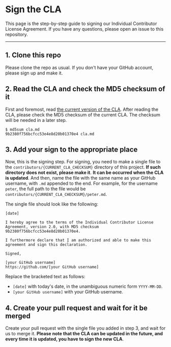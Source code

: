 Sign the CLA
============

This page is the step-by-step guide to signing our Individual Contributor License Agreement. If you have any questions, please open an issue to this repository.

----

## 1. Clone this repo

Please clone the repo as usual. If you don't have your GitHub account, please sign up and make it.

## 2. Read the CLA and check the MD5 checksum of it

First and foremost, read [the current version of the CLA](cla.md). After reading the CLA, please check the MD5 checksum of the current CLA. The checksum will be needed in a later step.

```
$ md5sum cla.md
9b2380f756bcfcc53e4e8d20b01370e4 cla.md
```

## 3. Add your sign to the appropriate place

Now, this is the signing step. For signing, you need to make a single file to the `contributors/{CURRENT_CLA_CHECKSUM}` directory of this project. **If such directory does not exist, please make it**. **It can be occurred when the CLA is updated**. And then, name the file with the same name as your GitHub username, with `.md` appended to the end. For example, for the username `peter`, the full path to the file would be `contributors/{CURRENT_CLA_CHECKSUM}/peter.md`.

The single file should look like the following:

```
[date]

I hereby agree to the terms of the Individual Contributor License Agreement, version 2.0, with MD5 checksum 9b2380f756bcfcc53e4e8d20b01370e4.

I furthermore declare that I am authorized and able to make this agreement and sign this declaration.

Signed,

[your GitHub username]
https://github.com/[your GitHub username]
```

Replace the bracketed text as follows:

* `[date]` with today's date, in the unambiguous numeric form `YYYY-MM-DD`.
* `[your GitHub username]` with your GitHub username.

## 4. Create your pull request and wait for it be merged

Create your pull request with the single file you added in step 3, and wait for us to merge it. **Please note that the CLA can be updated in the future, and every time it is updated, you have to sign the new CLA**.
